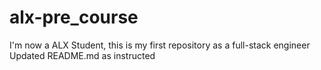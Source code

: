 # alx-pre_course
I'm now a ALX Student, this is my first repository as a full-stack engineer
Updated README.md as instructed
